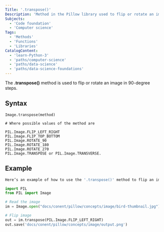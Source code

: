 ```yaml
---
Title: '.transpose()'
Description: 'Method in the Pillow library used to flip or rotate an image.'
Subjects:
  - 'Code foundation'
  - 'Computer science'
Tags:
  - 'Methods'
  - 'Functions'
  - 'Libraries'
CatalogContent:
  - 'learn-Python-3'
  - 'paths/computer-science'
  - 'paths/data-science'
  - 'paths/data-science-foundations'
---
```


The **.transpose()** method is used to flip or rotate an image in 90-degree steps.

## Syntax

```pseudo
Image.transpose(method)

# Where possible values of the method are

PIL.Image.FLIP_LEFT_RIGHT
PIL.Image.FLIP_TOP_BOTTOM
PIL.Image.ROTATE_90
PIL.Image.ROTATE_180
PIL.Image.ROTATE_270
PIL.Image.TRANSPOSE or PIL.Image.TRANSVERSE.
```

## Example

```python
Here’s an example of how to use the '.transpose()' method to flip an image:

import PIL
from PIL import Image

# Read the image
im = Image.open("docs/conent/pillow/concepts/image/bird-thumbnail.jpg")

# Flip image
out = im.transpose(PIL.Image.FLIP_LEFT_RIGHT)
out.save('docs/conent/pillow/concepts/image/output.png')
```
